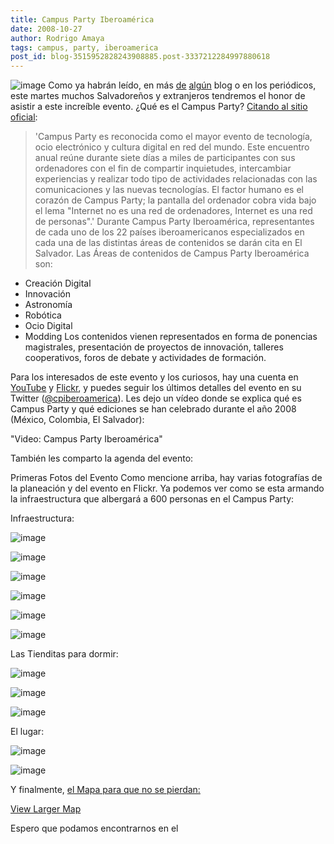 ```yaml
---
title: Campus Party Iberoamérica
date: 2008-10-27
author: Rodrigo Amaya
tags: campus, party, iberoamerica
post_id: blog-3515952828243908885.post-3337212284997880618
---
```


![image](https://farm4.static.flickr.com/3184/2965247835_e6e2fee441.jpg)    Como ya habrán leído, en más [de](https://feedproxy.google.com/%7Er/damrnetblog/%7E3/-3I3AfV6Boo/campus-party-iberoamerica-preparativos-finales)
[algún](https://www.aeromental.com/2008/10/26/fotos-y-videos-de-como-se-organiza-el-campus-party-iberoamerica-en-san-salvador/) blog o en los periódicos, este martes muchos Salvadoreños y extranjeros tendremos el honor de asistir a este increíble evento. ¿Qué es el Campus Party?
[Citando al sitio oficial](https://iberoamerica.campus-party.org/index.php/elevento.html):

> 'Campus Party es
> reconocida como el mayor evento de tecnología, ocio electrónico y cultura digital en red del
> mundo. Este encuentro anual reúne durante siete días a miles de participantes con sus
> ordenadores con el fin de compartir inquietudes, intercambiar experiencias y realizar todo
> tipo de actividades relacionadas con las comunicaciones y las nuevas tecnologías. El factor
> humano es el corazón de Campus Party; la pantalla del ordenador cobra vida bajo el lema
> "Internet no es una red de ordenadores, Internet es una red de
> personas".'
Durante Campus Party Iberoamérica, representantes de cada uno de los 22 países iberoamericanos especializados en cada una de las distintas áreas de contenidos se darán cita en El Salvador. Las Áreas de contenidos de Campus Party Iberoamérica son:

- Creación Digital
- Innovación
- Astronomía
- Robótica
- Ocio Digital
- Modding
Los contenidos vienen representados en forma de ponencias magistrales, presentación de proyectos de innovación, talleres cooperativos, foros de debate y actividades de formación.

Para los interesados de este evento y los curiosos, hay una cuenta en [YouTube](https://es.youtube.com/campusparty) y [Flickr](https://www.flickr.com/photos/campuspartyiberoamerica/), y puedes seguir los últimos detalles del evento en su Twitter ([@cpiberoamerica](https://twitter.com/cpiberoamerica)). Les dejo un vídeo donde se explica qué es Campus Party y qué ediciones se han celebrado durante el año 2008 (México, Colombia, El Salvador):

"Video: Campus Party
Iberoamérica"

También les comparto la agenda del evento:

Primeras Fotos del Evento Como mencione arriba, hay varias fotografías de la planeación y del evento en Flickr. Ya podemos ver como se esta armando la infraestructura que albergará a 600 personas en el Campus Party:

Infraestructura:

![image](https://farm4.static.flickr.com/3151/2974981351_bd9bf9500e.jpg)  

![image](https://farm4.static.flickr.com/3055/2974689373_d744f5d548.jpg)  

![image](https://farm4.static.flickr.com/3241/2970803476_c7946fb974.jpg)  

![image](https://farm4.static.flickr.com/3051/2972248491_a3a9c21733.jpg)  

![image](https://farm4.static.flickr.com/3158/2970794934_5f1152fd68.jpg)  

![image](https://farm4.static.flickr.com/3014/2972847980_713b2548f4.jpg)  

Las Tienditas para dormir:

![image](https://farm4.static.flickr.com/3063/2975556828_25550995b2.jpg)  

![image](https://farm4.static.flickr.com/3215/2974694227_5dd62e8c23.jpg)  

![image](https://farm4.static.flickr.com/3203/2975546854_efa065cffe.jpg)  

El lugar:

![image](https://farm4.static.flickr.com/3234/2975541818_c9466134e3.jpg)  

![image](https://farm4.static.flickr.com/3224/2975581566_d6d939d5f5.jpg)  

Y finalmente, [el Mapa para que no se pierdan:](https://maps.google.com/maps/ms?ie=UTF8&msa=0&msid=117139639938268086068.000459ddb9a1bc7a062c7&ll=13.69169,-89.241428&spn=0.050035,0.09922&z=13&source=embed)

[View Larger Map](https://maps.google.com/maps/ms?ie=UTF8&msa=0&msid=117139639938268086068.000459ddb9a1bc7a062c7&ll=13.69169,-89.241428&spn=0.050035,0.09922&source=embed)

Espero que podamos encontrarnos en el